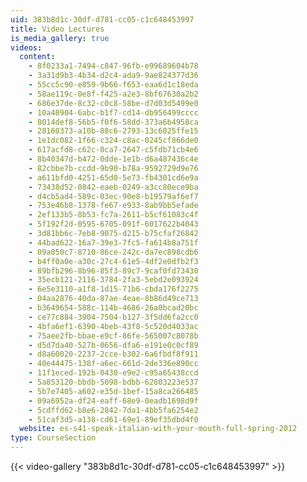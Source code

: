 ```yaml
---
uid: 383b8d1c-30df-d781-cc05-c1c648453997
title: Video Lectures
is_media_gallery: true
videos:
  content:
    - 8f0233a1-7494-c847-96fb-e99689604b78
    - 3a31d9b3-4b34-d2c4-ada9-9ae824377d36
    - 55cc5c90-e859-9b66-f653-eaa6d1c18eda
    - 58ae119c-0e8f-f425-a2e3-8bf67630a2b2
    - 686e37de-8c32-c0c8-58be-d7d03d5499e0
    - 10a48904-6abc-b1f7-cd14-db956499cccc
    - 8014def8-56b5-f0f6-58dd-373a6b4958ca
    - 28160373-a10b-88c6-2793-13c6025ffe15
    - 1e1dc082-1f66-c324-c8ac-0245cf866de0
    - 617acfd8-c62c-0ca7-2647-c5fdb71cb4e6
    - 8b40347d-b472-0dde-1e1b-d6a487436c4e
    - 82cbbe7b-ccdd-9b90-b78a-9592729d9e76
    - a611bfd0-4251-65d0-5e73-fb4301cd6e9a
    - 73438d52-0842-eaeb-0249-a3cc80ece9ba
    - d4cb5ad4-589c-03ec-90e8-b19579af6ef7
    - 753e46b8-1378-fe67-e933-8ab9bb5efade
    - 2ef133b5-8b53-fc7a-2611-b5cf61083c4f
    - 5f192f2d-0595-6705-091f-6017622b4043
    - 3d81bb6c-7eb8-9075-d215-b75cfaf26842
    - 44bad622-16a7-39e3-7fc5-fa614b8a751f
    - 09a050c7-8710-86ce-242c-da7ec898cdb6
    - b4ff0a0e-a30c-27c4-61e5-4df2e0dfb2f3
    - 89bfb296-8b96-85f3-89c7-9caf0fd73430
    - 35ecb121-2116-3784-2fa3-5ebd2e093924
    - 6e5e3110-a1f8-1d15-71b6-cbda176f2275
    - 04aa2876-40da-87ae-4eae-8b86d49ce713
    - b3649654-588c-114b-4686-26a0bcad20bc
    - ce77c884-3904-7504-b127-3f5dd6fa2cc0
    - 4bfa6ef1-6390-4beb-43f8-5c520d4033ac
    - 75aee2fb-bbae-e9cf-86fe-565007c8078b
    - d5d7da40-527b-0656-dfa6-e191e0c0cf89
    - d8a60020-2237-2cce-b302-6a6fbdf8f911
    - 40e44475-138f-a6ec-661d-2de336e890cc
    - 11f1eced-192b-0430-e9e2-c95a65438ccd
    - 5a853120-bbdb-5098-bdbb-62803223e537
    - 5b7e7405-a602-e35d-1bef-15a8ca266485
    - 09a6952a-df24-eaff-68e9-0eadb1698d9f
    - 5cdffd62-b8e6-2842-7da1-4bb5fa6254e2
    - 51caf3d5-a138-cd61-69e1-89ef35dbd4f0
  website: es-s41-speak-italian-with-your-mouth-full-spring-2012
type: CourseSection
---
```



{{< video-gallery "383b8d1c-30df-d781-cc05-c1c648453997" >}}

